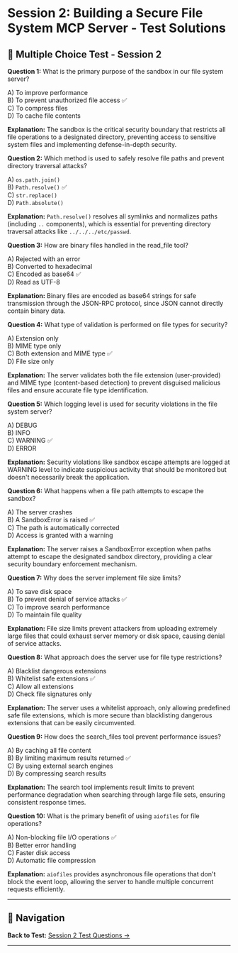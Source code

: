 # Session 2: Building a Secure File System MCP Server - Test Solutions

## 📝 Multiple Choice Test - Session 2

**Question 1:** What is the primary purpose of the sandbox in our file system server?  

A) To improve performance  
B) To prevent unauthorized file access ✅  
C) To compress files  
D) To cache file contents  

**Explanation:** The sandbox is the critical security boundary that restricts all file operations to a designated directory, preventing access to sensitive system files and implementing defense-in-depth security.

**Question 2:** Which method is used to safely resolve file paths and prevent directory traversal attacks?  

A) `os.path.join()`  
B) `Path.resolve()` ✅  
C) `str.replace()`  
D) `Path.absolute()`  

**Explanation:** `Path.resolve()` resolves all symlinks and normalizes paths (including `..` components), which is essential for preventing directory traversal attacks like `../../../etc/passwd`.

**Question 3:** How are binary files handled in the read_file tool?  

A) Rejected with an error  
B) Converted to hexadecimal  
C) Encoded as base64 ✅  
D) Read as UTF-8  

**Explanation:** Binary files are encoded as base64 strings for safe transmission through the JSON-RPC protocol, since JSON cannot directly contain binary data.

**Question 4:** What type of validation is performed on file types for security?  

A) Extension only  
B) MIME type only  
C) Both extension and MIME type ✅  
D) File size only  

**Explanation:** The server validates both the file extension (user-provided) and MIME type (content-based detection) to prevent disguised malicious files and ensure accurate file type identification.

**Question 5:** Which logging level is used for security violations in the file system server?  

A) DEBUG  
B) INFO  
C) WARNING ✅  
D) ERROR  

**Explanation:** Security violations like sandbox escape attempts are logged at WARNING level to indicate suspicious activity that should be monitored but doesn't necessarily break the application.

**Question 6:** What happens when a file path attempts to escape the sandbox?  

A) The server crashes  
B) A SandboxError is raised ✅  
C) The path is automatically corrected  
D) Access is granted with a warning  

**Explanation:** The server raises a SandboxError exception when paths attempt to escape the designated sandbox directory, providing a clear security boundary enforcement mechanism.

**Question 7:** Why does the server implement file size limits?  

A) To save disk space  
B) To prevent denial of service attacks ✅  
C) To improve search performance  
D) To maintain file quality  

**Explanation:** File size limits prevent attackers from uploading extremely large files that could exhaust server memory or disk space, causing denial of service attacks.

**Question 8:** What approach does the server use for file type restrictions?  

A) Blacklist dangerous extensions  
B) Whitelist safe extensions ✅  
C) Allow all extensions  
D) Check file signatures only  

**Explanation:** The server uses a whitelist approach, only allowing predefined safe file extensions, which is more secure than blacklisting dangerous extensions that can be easily circumvented.

**Question 9:** How does the search_files tool prevent performance issues?  

A) By caching all file content  
B) By limiting maximum results returned ✅  
C) By using external search engines  
D) By compressing search results  

**Explanation:** The search tool implements result limits to prevent performance degradation when searching through large file sets, ensuring consistent response times.

**Question 10:** What is the primary benefit of using `aiofiles` for file operations?  

A) Non-blocking file I/O operations ✅  
B) Better error handling  
C) Faster disk access  
D) Automatic file compression  

**Explanation:** `aiofiles` provides asynchronous file operations that don't block the event loop, allowing the server to handle multiple concurrent requests efficiently.

---

## 🧭 Navigation

**Back to Test:** [Session 2 Test Questions →](Session2_Production_Implementation.md#multiple-choice-test)

---
